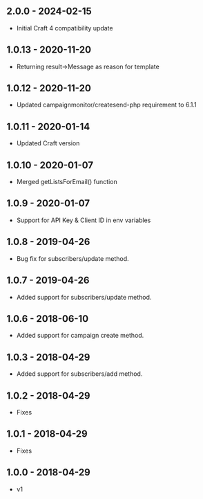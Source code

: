 ## 2.0.0 - 2024-02-15

* Initial Craft 4 compatibility update

## 1.0.13 - 2020-11-20

* Returning result->Message as reason for template

## 1.0.12 - 2020-11-20

* Updated campaignmonitor/createsend-php requirement to 6.1.1

## 1.0.11 - 2020-01-14

* Updated Craft version

## 1.0.10 - 2020-01-07

* Merged getListsForEmail() function

## 1.0.9 - 2020-01-07

* Support for API Key & Client ID in env variables

## 1.0.8 - 2019-04-26

* Bug fix for subscribers/update method.

## 1.0.7 - 2019-04-26

* Added support for subscribers/update method.

## 1.0.6 - 2018-06-10

* Added support for campaign create method.

## 1.0.3 - 2018-04-29

* Added support for subscribers/add method.

## 1.0.2 - 2018-04-29

* Fixes

## 1.0.1 - 2018-04-29

* Fixes

## 1.0.0 - 2018-04-29

* v1